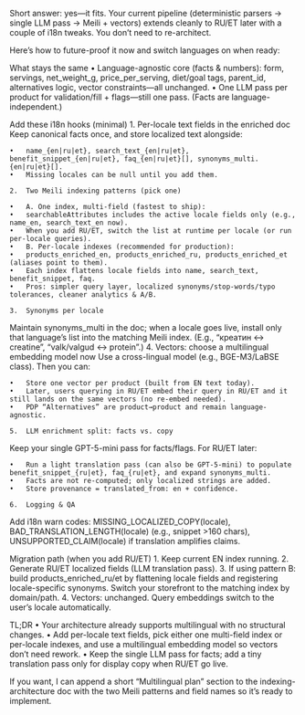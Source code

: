 Short answer: yes—it fits. Your current pipeline (deterministic parsers → single LLM pass → Meili + vectors) extends cleanly to RU/ET later with a couple of i18n tweaks. You don’t need to re-architect.

Here’s how to future-proof it now and switch languages on when ready:

What stays the same
	•	Language-agnostic core (facts & numbers): form, servings, net_weight_g, price_per_serving, diet/goal tags, parent_id, alternatives logic, vector constraints—all unchanged.
	•	One LLM pass per product for validation/fill + flags—still one pass. (Facts are language-independent.)

Add these i18n hooks (minimal)
	1.	Per-locale text fields in the enriched doc
Keep canonical facts once, and store localized text alongside:

	•	name_{en|ru|et}, search_text_{en|ru|et}, benefit_snippet_{en|ru|et}, faq_{en|ru|et}[], synonyms_multi.{en|ru|et}[].
	•	Missing locales can be null until you add them.

	2.	Two Meili indexing patterns (pick one)

	•	A. One index, multi-field (fastest to ship):
	•	searchableAttributes includes the active locale fields only (e.g., name_en, search_text_en now).
	•	When you add RU/ET, switch the list at runtime per locale (or run per-locale queries).
	•	B. Per-locale indexes (recommended for production):
	•	products_enriched_en, products_enriched_ru, products_enriched_et (aliases point to them).
	•	Each index flattens locale fields into name, search_text, benefit_snippet, faq.
	•	Pros: simpler query layer, localized synonyms/stop-words/typo tolerances, cleaner analytics & A/B.

	3.	Synonyms per locale
Maintain synonyms_multi in the doc; when a locale goes live, install only that language’s list into the matching Meili index. (E.g., “креатин ↔ creatine”, “valk/valgud ↔ protein”.)
	4.	Vectors: choose a multilingual embedding model now
Use a cross-lingual model (e.g., BGE-M3/LaBSE class). Then you can:

	•	Store one vector per product (built from EN text today).
	•	Later, users querying in RU/ET embed their query in RU/ET and it still lands on the same vectors (no re-embed needed).
	•	PDP “Alternatives” are product→product and remain language-agnostic.

	5.	LLM enrichment split: facts vs. copy
Keep your single GPT-5-mini pass for facts/flags. For RU/ET later:

	•	Run a light translation pass (can also be GPT-5-mini) to populate benefit_snippet_{ru|et}, faq_{ru|et}, and expand synonyms_multi.
	•	Facts are not re-computed; only localized strings are added.
	•	Store provenance = translated_from: en + confidence.

	6.	Logging & QA
Add i18n warn codes: MISSING_LOCALIZED_COPY(locale), BAD_TRANSLATION_LENGTH(locale) (e.g., snippet >160 chars), UNSUPPORTED_CLAIM(locale) if translation amplifies claims.

Migration path (when you add RU/ET)
	1.	Keep current EN index running.
	2.	Generate RU/ET localized fields (LLM translation pass).
	3.	If using pattern B: build products_enriched_ru/et by flattening locale fields and registering locale-specific synonyms. Switch your storefront to the matching index by domain/path.
	4.	Vectors: unchanged. Query embeddings switch to the user’s locale automatically.

TL;DR
	•	Your architecture already supports multilingual with no structural changes.
	•	Add per-locale text fields, pick either one multi-field index or per-locale indexes, and use a multilingual embedding model so vectors don’t need rework.
	•	Keep the single LLM pass for facts; add a tiny translation pass only for display copy when RU/ET go live.

If you want, I can append a short “Multilingual plan” section to the indexing-architecture doc with the two Meili patterns and field names so it’s ready to implement.
